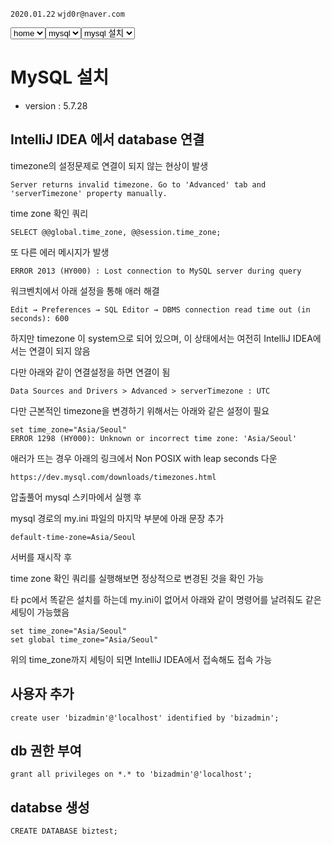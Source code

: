 `2020.01.22`
`wjd0r@naver.com`

<select>
  <option value="">home</option>
</select><select>
  <option value="">mysql</option>
</select><select>
  <option value="">mysql 설치</option>
</select>

# MySQL 설치

- version : 5.7.28

## IntelliJ IDEA 에서 database 연결

timezone의 설정문제로 연결이 되지 않는 현상이 발생
```
Server returns invalid timezone. Go to 'Advanced' tab and 'serverTimezone' property manually.
```
time zone 확인 쿼리
```
SELECT @@global.time_zone, @@session.time_zone;
```
또 다른 에러 메시지가 발생
```
ERROR 2013 (HY000) : Lost connection to MySQL server during query
```
워크벤치에서 아래 설정을 통해 애러 해결
```
Edit → Preferences → SQL Editor → DBMS connection read time out (in seconds): 600
```
하지만 timezone 이 system으로 되어 있으며,
이 상태에서는 여전히 IntelliJ IDEA에서는 연결이 되지 않음

다만 아래와 같이 연결설정을 하면 연결이 됨
```
Data Sources and Drivers > Advanced > serverTimezone : UTC
```

다만 근본적인 timezone을 변경하기 위해서는 아래와 같은 설정이 필요
```
set time_zone="Asia/Seoul"
ERROR 1298 (HY000): Unknown or incorrect time zone: 'Asia/Seoul'
```
애러가 뜨는 경우 아래의 링크에서 Non POSIX with leap seconds 다운
```
https://dev.mysql.com/downloads/timezones.html
```
압출풀어 mysql 스키마에서 실행 후

mysql 경로의 my.ini 파일의 마지막 부분에 아래 문장 추가
```
default-time-zone=Asia/Seoul
```
서버를 재시작 후

time zone 확인 쿼리를 실행해보면 정상적으로 변경된 것을 확인 가능


타 pc에서 똑같은 설치를 하는데 my.ini이 없어서 아래와 같이 명령어를 날려줘도 같은 세팅이 가능했음
```
set time_zone="Asia/Seoul"
set global time_zone="Asia/Seoul"
```

위의 time_zone까지 세팅이 되면
IntelliJ IDEA에서 접속해도 접속 가능


## 사용자 추가
```
create user 'bizadmin'@'localhost' identified by 'bizadmin';
```

## db 권한 부여
```
grant all privileges on *.* to 'bizadmin'@'localhost';
```

## databse 생성
```
CREATE DATABASE biztest;
```
